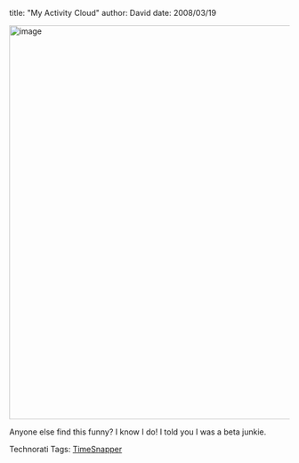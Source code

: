 
title: "My Activity Cloud"
author: David
date: 2008/03/19

<p><a href="http://www.mohundro.com/blog/content/binary/WindowsLiveWriter/MyActivityCloud_7C54/image_4.png"><img style="border-right: 0px; border-top: 0px; border-left: 0px; border-bottom: 0px" height="708" alt="image" src="http://www.mohundro.com/blog/content/binary/WindowsLiveWriter/MyActivityCloud_7C54/image_thumb_1.png" width="650" border="0"></a> </p> <p>Anyone else find this funny? I know I do! I told you I was a beta junkie.</p> <div class="wlWriterSmartContent" id="scid:0767317B-992E-4b12-91E0-4F059A8CECA8:70621ddf-720f-46ba-8cea-b7e524183ec6" style="padding-right: 0px; display: inline; padding-left: 0px; padding-bottom: 0px; margin: 0px; padding-top: 0px">Technorati Tags: <a href="http://technorati.com/tags/TimeSnapper" rel="tag">TimeSnapper</a></div>
